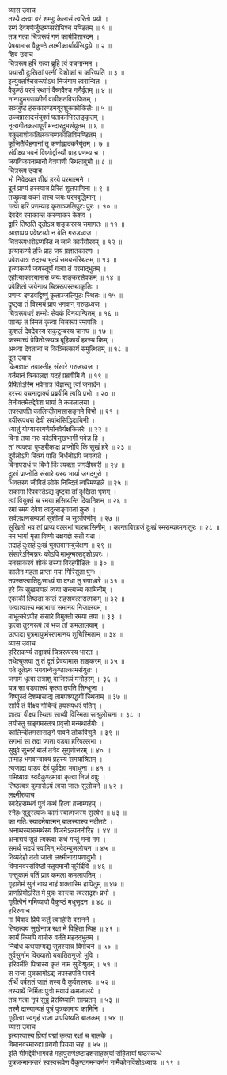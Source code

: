 व्यास उवाच  
तस्यै दत्त्वा वरं शम्भुः कैलासं त्वरितो ययौ ।  
रम्यं देवगणैर्जुष्टमप्सरोभिश्च मण्डितम् ॥ १ ॥  
तत्र गत्वा चित्ररूपं गणं कार्यविशारदम् ।  
प्रेषयामास वैकुण्ठे लक्ष्मीकार्यार्थसिद्धये ॥ २ ॥  
शिव उवाच  
चित्ररूप हरिं गत्वा ब्रूहि त्वं वचनान्मम ।  
यथासौ दुःखितां पत्नीं विशोकां च करिष्यति ॥ ३ ॥  
इत्युक्तश्चित्ररूपोऽथ निर्जगाम त्वरान्वितः ।  
वैकुण्ठं परमं स्थानं वैष्णवैश्च गणैर्वृतम् ॥ ४ ॥  
नानाद्रुमगणाकीर्णं वापीशतविराजितम् ।  
सञ्जुष्टं हंसकारण्डमयूरशुककोकिलैः ॥ ५ ॥  
उच्चप्रासादसंयुक्तं पताकाभिरलङ्कृतम् ।  
नृत्यगीतकलापूर्णं मन्दारद्रुमसंयुतम् ॥ ६ ॥  
बकुलाशोकतिलकचम्पकालिविमण्डितम् ।  
कूजितैर्विहगानां तु कर्णाह्लादकरैर्युतम् ॥ ७ ॥  
संवीक्ष्य भवनं विष्णोर्द्वास्थौ प्राह प्रणम्य च ।  
जयविजयनामानौ वेत्रपाणी स्थितावुभौ ॥ ८ ॥  
चित्ररूप उवाच  
भो निवेदयत शीघ्रं हरये परमात्मने ।  
दूतं प्राप्यं हरस्यात्र प्रेरितं शूलपाणिना ॥ ९ ॥  
तच्छ्रुत्वा वचनं तस्य जयः परमबुद्धिमान् ।  
गत्वा हरिं प्रणम्याह कृताञ्जलिपुटः पुरः ॥ १० ॥  
देवदेव रमाकान्त करुणाकर केशव ।  
द्वारि तिष्ठति दूतोऽत्र शङ्करस्य समागतः ॥ ११ ॥  
आज्ञापय प्रवेष्टव्यो न वेति गरुडध्वज ।  
चित्ररूपधरोऽप्यस्ति न जाने कार्यगौरवम् ॥ १२ ॥  
इत्याकर्ण्य हरिः प्राह जयं प्रज्ञातकारणः ।  
प्रवेशयात्र रुद्रस्य भृत्यं समयसंस्थितम् ॥ १३ ॥  
इत्याकर्ण्य जयस्तूर्णं गत्वा तं परमाद्‌भुतम् ।  
एहीत्याकारयामास जयः शङ्करसेवकम् ॥ १४ ॥  
प्रवेशितो जयेनाथ चित्ररूपस्तथाकृतिः ।  
प्रणम्य दण्डवद्विष्णुं कृताञ्जलिपुटः स्थितः ॥ १५ ॥  
दृष्ट्वा तं विस्मयं प्राप भगवान् गरुडध्वजः ।  
चित्ररूपधरं शम्भोः सेवकं विनयान्वितम् ॥ १६ ॥  
पप्रच्छ तं स्मितं कृत्वा चित्ररूपं रमापतिः ।  
कुशलं देवदेवस्य सकुटुम्बस्य चानघ ॥ १७ ॥  
कस्मात्त्वं प्रेषितोऽस्यत्र ब्रूहिकार्यं हरस्य किम् ।  
अथवा देवतानां च किञ्चित्कार्यं समुत्थितम् ॥ १८ ॥  
दूत उवाच  
किमज्ञातं तवास्तीह संसारे गरुडध्वज ।  
वर्तमानं त्रिकालज्ञ यदहं प्रब्रवीमि वै ॥ १९ ॥  
प्रेषितोऽस्मि भवेनात्र विज्ञस्तु त्वां जनार्दन ।  
हरस्य वचनाद्वाक्यं प्रब्रवीमि त्वयि प्रभो ॥ २० ॥  
तेनोक्तमेतद्देवेश भार्या ते कमलालया ।  
तपस्तपति कालिन्दीतमसासङ्गमे विभो ॥ २१ ॥  
हयीरूपधरा देवी सर्वार्थसिद्धिदायिनी ।  
ध्यातुं योग्यामरगणैर्मानवैर्यक्षकिन्नरैः ॥ २२ ॥  
विना तया नरः कोऽपिसुखभागी भवेन्न हि ।  
तां त्यक्त्वा पुण्डरीकाक्ष प्राप्नोषि किं सुखं हरे ॥ २३ ॥  
दुर्बलोऽपि स्त्रियं पाति निर्धनोऽपि जगत्पते ।  
विनापराधं च विभो किं त्यक्ता जगदीश्वरी ॥ २४ ॥  
दुःखं प्राप्नोति संसारे यस्य भार्या जगद्‌गुरो ।  
धिक्तस्य जीवितं लोके निन्दितं त्वरिमण्डले ॥ २५ ॥  
सकामा रिपवस्तेऽद्य दृष्ट्वा तां दुःखिता भृशम् ।  
त्वां वियुक्तं च रमया हसिष्यन्ति दिवानिशम् ॥ २६ ॥  
रमां रमय देवेश त्वदुत्सङ्गगतां कुरु ।  
सर्वलक्षणसम्पन्नां सुशीलां च सुरूपिणीम् ॥ २७ ॥  
सुखितो भव तां प्राप्य वल्लभां चारुहासिनीम् ।
कान्ताविरहजं दुःखं स्मराम्यहमनातुरः ॥ २८ ॥  
मम भार्या मृता विष्णो दक्षयज्ञे सती यदा ।  
तदाहं दुःसहं दुःखं भुक्तवानम्बुजेक्षण ॥ २९ ॥  
संसारेऽस्मिन्नरः कोऽपि माभून्मत्सदृशोऽपरः ।  
मनसाकरवं शोकं तस्या विरहपीडितः ॥ ३० ॥  
कालेन महता प्राप्ता मया गिरिसुता पुनः ।  
तपस्तप्त्वातिदुःसाध्यं या दग्धा तु रुषाध्वरे ॥ ३१ ॥  
हरे किं सुखमापन्नं त्वया सन्त्यज्य कामिनीम् ।  
एकाकी तिष्ठता कालं सहस्रवत्सरात्मकम् ॥ ३२ ॥  
गत्वाश्वास्य महाभागां समानय निजालयम् ।  
माभूत्कोऽपीह संसारे विमुक्तो रमया तया ॥ ३३ ॥  
कृत्वा तुरगरूपं त्वं भज तां कमलालयाम् ।  
उत्पाद्य पुत्रमायुष्मंस्तामानय शुचिस्मिताम् ॥ ३४ ॥  
व्यास उवाच  
हरिराकर्ण्य तद्वाक्यं चित्ररूपस्य भारत ।  
तथेत्युक्त्वा तु तं दूतं प्रेषयामास शङ्करम् ॥ ३५ ॥  
गते दूतेऽथ भगवान्वैकुण्ठात्कामसंयुतः ।  
जगाम धृत्वा तत्राशु वाजिरूपं मनोहरम् ॥ ३६ ॥  
यत्र सा वडवारूपं कृत्वा तपति सिन्धुजा ।  
विष्णुस्तं देशमासाद्य तामपश्यद्धयीं स्थिताम् ॥ ३७ ॥  
सापि तं वीक्ष्य गोविन्दं हयरूपधरं पतिम् ।  
ज्ञात्वा वीक्ष्य स्थिता साध्वी विस्मिता साश्रुलोचना ॥ ३८ ॥  
तयोस्तु सङ्गमस्तत्र प्रवृत्तो मन्मथार्तयोः ।  
कालिन्दीतमसासङ्गे पावने लोकविश्रुते ॥ ३९ ॥  
सगर्भा सा तदा जाता वडवा हरिवल्लभा ।  
सुषुवे सुन्दरं बालं तत्रैव सुगुणोत्तरम् ॥ ४० ॥  
तामाह भगवान्वाक्यं प्रहस्य समयाश्रितम् ।  
त्यजाद्य वाडवं देहं पूर्वदेहा भवाधुना ॥ ४१ ॥  
गमिष्यावः स्ववैकुण्ठमावां कृत्वा निजं वपुः ।  
तिष्ठत्वत्र कुमारोऽयं त्वया जातः सुलोचने ॥ ४२ ॥  
लक्ष्मीरुवाच  
स्वदेहसम्भवं पुत्रं कथं हित्वा व्रजाम्यहम् ।  
स्नेहः सुदुस्त्यजः कामं स्वात्मजस्य सुरर्षभ ॥ ४३ ॥  
का गतिः स्यादमेयात्मन् बालस्यास्य नदीतटे ।  
अनाथस्यासमर्थस्य विजनेऽल्पतनोरिह ॥ ४४ ॥  
अनाश्रयं सुतं त्यक्त्वा कथं गन्तुं मनो मम ।  
समर्थं सदयं स्वामिन् भवेदम्बुजलोचन ॥ ४५ ॥  
दिव्यदेहौ ततो जातौ लक्ष्मीनारायणावुभौ ।  
विमानवरसंविष्टौ स्तूयमानौ सुरैर्दिवि ॥ ४६ ॥  
गन्तुकामं पतिं प्राह कमला कमलापतिम् ।  
गृहाणेमं सुतं नाथ नाहं शक्तास्मि हापितुम् ॥ ४७ ॥  
प्राणप्रियोऽस्ति मे पुत्रः कान्त्या त्वत्सदृशः प्रभो ।  
गृहीत्वैनं गमिष्यावो वैकुण्ठं मधुसूदन ॥ ४८ ॥  
हरिरुवाच  
मा विषादं प्रिये कर्तुं त्वमर्हसि वरानने ।  
तिष्ठत्वयं सुखेनात्र रक्षा मे विहिता त्विह ॥ ४९ ॥  
कार्यं किमपि वामोरु वर्तते महदद्‌भुतम् ।  
निबोध कथयाम्यद्य सुतस्यात्र विमोचने ॥ ५० ॥  
तुर्वसुर्नाम विख्यातो ययातितनुजो भुवि ।  
हरिवर्मेति पित्रास्य कृतं नाम सुविश्रुतम् ॥ ५१ ॥  
स राजा पुत्रकामोऽद्य तपस्तपति पावने ।  
तीर्थे वर्षशतं जातं तस्य वै कुर्वतस्तपः ॥ ५२ ॥  
तस्यार्थे निर्मितः पुत्रो मयायं कमलालये ।  
तत्र गत्वा नृपं सुभ्रु प्रेरयिष्यामि साम्प्रतम् ॥ ५३ ॥  
तस्मै दास्याम्यहं पुत्रं पुत्रकामाय कामिनि ।  
गृहीत्वा स्वगृहं राजा प्रापयिष्यति बालकम् ॥ ५४ ॥  
व्यास उवाच  
इत्याश्वास्य प्रियां पद्मां कृत्वा रक्षां च बालके ।  
विमानवरमारुह्य प्रययौ प्रियया सह ॥ ५५ ॥  
इति श्रीमद्देवीभागवते महापुराणेऽष्टादशसाहस्र्यां संहितायां षष्ठस्कन्धे  
पुत्रजन्मानन्तरं स्वस्वरूपेण वैकुण्ठगमनवर्णनं नामैकोनविंशोऽध्यायः ॥ १९ ॥

